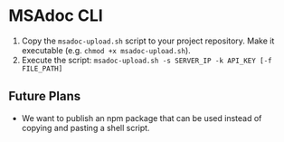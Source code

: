 # MSAdoc CLI

1. Copy the `msadoc-upload.sh` script to your project repository. Make it executable (e.g. `chmod +x msadoc-upload.sh`).
2. Execute the script: `msadoc-upload.sh -s SERVER_IP -k API_KEY [-f FILE_PATH]`

## Future Plans

- We want to publish an npm package that can be used instead of copying and pasting a shell script.
